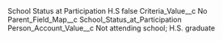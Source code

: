 <?xml version="1.0" encoding="UTF-8"?>
<CustomMetadata xmlns="http://soap.sforce.com/2006/04/metadata" xmlns:xsi="http://www.w3.org/2001/XMLSchema-instance" xmlns:xsd="http://www.w3.org/2001/XMLSchema">
    <label>School Status at Participation H.S</label>
    <protected>false</protected>
    <values>
        <field>Criteria_Value__c</field>
        <value xsi:type="xsd:string">No</value>
    </values>
    <values>
        <field>Parent_Field_Map__c</field>
        <value xsi:type="xsd:string">School_Status_at_Participation</value>
    </values>
    <values>
        <field>Person_Account_Value__c</field>
        <value xsi:type="xsd:string">Not attending school; H.S. graduate</value>
    </values>
</CustomMetadata>
